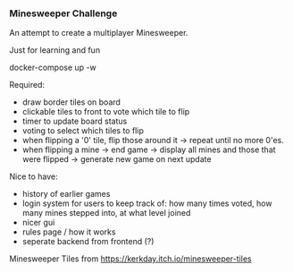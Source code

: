 ### Minesweeper Challenge ###
An attempt to create a multiplayer Minesweeper.

Just for learning and fun


docker-compose up -w


Required:
- draw border tiles on board
- clickable tiles to front to vote which tile to flip
- timer to update board status
- voting to select which tiles to flip
- when flipping a '0' tile, flip those around it -> repeat until no more 0'es.
- when flipping a mine -> end game -> display all mines and those that were flipped -> generate new game on next update

Nice to have:
- history of earlier games
- login system for users to keep track of: how many times voted, how many mines stepped into, at what level joined
- nicer gui
- rules page / how it works
- seperate backend from frontend (?)

Minesweeper Tiles from https://kerkday.itch.io/minesweeper-tiles